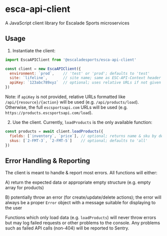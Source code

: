 # esca-api-client
A JavaScript client library for Escalade Sports microservices

## Usage

1) Instantiate the client:
```javascript
import EscaAPIClient from '@escaladesports/esca-api-client'

const client = new EscaAPIClient({
  environment: `prod`,    // 'test' or 'prod'; defaults to 'test'
  site: `lifeline`,       // site name; same as ESC-API-Context header
  apiKey: `123abc789xyz`  // optional; uses relative URLs if not given
})
```

Note: if `apiKey` is not provided, relative URLs formatted like `/api/{resource}/{action}` will be used (e.g. `/api/products/load`). Otherwise, the full `escsportsapi.com` URLs will be used (e.g. `https://products.escsportsapi.com/load`).

2) Use the client. Currently, `loadProducts` is the only available function:
```javascript
const products = await client.loadProducts({
  fields: [`inventory`, `price`], // optional; returns name & sku by default
  skus: [`2-FMT-3`, `2-FMT-5`]    // optional; defaults to 'all'
})
```

## Error Handling & Reporting

The client is meant to handle & report most errors. All functions will either:

A) return the expected data or appropriate empty structure (e.g. empty array for products)

B) potentially throw an error (for create/update/delete actions); the error will always be a proper `Error` object with a message suitable for displaying to the user

 Functions which only load data (e.g. `loadProducts`) will never throw errors but may log failed requests or other problems to the console. Any problems such as failed API calls (non-404) will be reported to Sentry.
